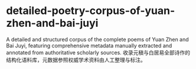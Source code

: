 # detailed-poetry-corpus-of-yuan-zhen-and-bai-juyi
A detailed and structured corpus of the complete poems of Yuan Zhen and Bai Juyi, featuring comprehensive metadata manually extracted and annotated from authoritative scholarly sources. 收录元稹与白居易全部诗作的结构化语料库，元数据参照权威学术资料由人工整理与标注。
